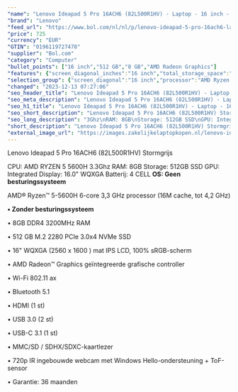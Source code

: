 ```yaml
---
"name": "Lenovo Ideapad 5 Pro 16ACH6 (82L500R1HV) - Laptop - 16 inch - WQXGA - AMD Ryzen 5 - 5600H - 3.3Ghz"
"brand": "Lenovo"
"feed_url": "https://www.bol.com/nl/nl/p/lenovo-ideapad-5-pro-16ach6-laptop-16-inch-wqxga-amd-ryzen-5-5600h-3-3ghz/9300000123909258"
"price": 725
"currency": "EUR"
"GTIN": "0196119727478"
"supplier": "Bol.com"
"category": "Computer"
"bullet_points": ["16 inch","512 GB","8 GB","AMD Radeon Graphics"]
"features": {"screen_diagonal_inches":"16 inch","total_storage_space":"512 GB","memory_size":"8 GB","graphics_card":"AMD Radeon Graphics"}
"selection_group": {"screen_diagonal":"16 inch","processor":"AMD Ryzen 5","changed_price_past_3_days":false,"product_family":"Ideapad"}
"changed": "2023-12-13 07:27:06"
"seo_header_title": "Lenovo Ideapad 5 Pro 16ACH6 (82L500R1HV) - Laptop - 16 inch - WQXGA - AMD Ryzen 5 - 5600H - 3.3Ghz"
"seo_meta_description": "Lenovo Ideapad 5 Pro 16ACH6 (82L500R1HV) - Laptop - 16 inch - WQXGA - AMD Ryzen 5 - 5600H - 3.3Ghz"
"seo_h1_title": "Lenovo Ideapad 5 Pro 16ACH6 (82L500R1HV) - Laptop - 16 inch - WQXGA - AMD Ryzen 5 - 5600H - 3.3Ghz"
"seo_short_description": "Lenovo Ideapad 5 Pro 16ACH6 (82L500R1HV) Stormgrijs\n\nCPU: AMD RYZEN 5 5600H 3."
"seo_long_description": "3Ghz\nRAM: 8GB\nStorage: 512GB SSD\nGPU: Integrated\nDisplay: 16. 0\" WQXGA\nBatterij: 4 CELL\n<strong>OS: Geen besturingssysteem</strong>\n \n\n\n<p> AMD® Ryzen™ 5-5600H 6-core 3,3 GHz processor (16M cache, tot 4,2 GHz) </p>\n<p> <strong>• Zonder besturingssysteem </strong> </p>\n<p> • 8GB DDR4 3200MHz RAM </p>\n<p> • 512 GB M. 2 2280 PCIe 3. 0x4 NVMe SSD </p>\n<p> • 16\" WQXGA (2560 x 1600 ) mat IPS LCD, 100% sRGB-scherm </p>\n<p> • AMD Radeon™ Graphics geïntegreerde grafische controller </p>\n<p> • Wi-Fi 802. 11 ax </p>\n<p> • Bluetooth 5. 1 </p>\n<p> • HDMI (1 st) </p>\n<p> • USB 3. 0 (2 st) </p>\n<p> • USB-C 3. 1 (1 st) </p>\n<p> • MMC/SD / SDHX/SDXC-kaartlezer </p>\n<p> • 720p IR ingebouwde webcam met Windows Hello-ondersteuning + ToF-sensor </p>\n<p> • Garantie: 36 maanden </p>"
"short_description": "Lenovo Ideapad 5 Pro 16ACH6 (82L500R1HV) Stormgrijs CPU: AMD RYZEN 5 5600H 3.3Ghz RAM: 8GB Storage: 512GB SSD GPU: Integrated Display: 16.0\" WQXGA Batterij: 4 CELL OS: Geen besturingssysteem AMD® Ryzen™ 5-5600H 6-core 3,3 GHz processor (16M cache, tot 4,2 GHz) • Zonder besturingssysteem • 8GB DDR4 3200MHz RAM • 512 GB M.2 2280 PCIe 3.0x4 NVMe SSD • 16\" WQXGA (2560 x 1600 ) mat IPS LCD, 100% sRGB-scherm • AMD Radeon™ Graphics geïntegreerde grafische controller • Wi-Fi 802.11 ax • Bluetooth 5.1 • HDMI (1 st) • USB 3.0 (2 st) • USB-C 3.1 (1 st) • MMC/SD / SDHX/SDXC-kaartlezer • 720p IR ingebouwde webcam met Windows Hello-ondersteuning + ToF-sensor • Garantie: 36 maanden"
"external_image_url": "https://images.zakelijkelaptopkopen.nl/lenovo-ideapad-5-pro-16ach6-laptop-16-inch-wqxga-amd-ryzen-5-5600h-3-3ghz.webp"
---
```


Lenovo Ideapad 5 Pro 16ACH6 (82L500R1HV) Stormgrijs

CPU: AMD RYZEN 5 5600H 3.3Ghz
RAM: 8GB
Storage: 512GB SSD
GPU: Integrated
Display: 16.0" WQXGA
Batterij: 4 CELL
<strong>OS: Geen besturingssysteem</strong>
 


<p> AMD® Ryzen™ 5-5600H 6-core 3,3 GHz processor (16M cache, tot 4,2 GHz)  </p>
<p> <strong>• Zonder besturingssysteem </strong> </p>
<p> • 8GB DDR4 3200MHz RAM  </p>
<p> • 512 GB M.2 2280 PCIe 3.0x4 NVMe SSD  </p>
<p> • 16" WQXGA (2560 x 1600 ) mat IPS LCD, 100% sRGB-scherm  </p>
<p> • AMD Radeon™ Graphics geïntegreerde grafische controller  </p>
<p> • Wi-Fi 802.11 ax  </p>
<p> • Bluetooth 5.1  </p>
<p> • HDMI (1 st)  </p>
<p> • USB 3.0 (2 st)  </p>
<p> • USB-C 3.1 (1 st)  </p>
<p> • MMC/SD / SDHX/SDXC-kaartlezer  </p>
<p> • 720p IR ingebouwde webcam met Windows Hello-ondersteuning + ToF-sensor  </p>
<p> • Garantie: 36 maanden </p>